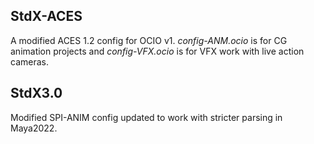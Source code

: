 <h2>StdX-ACES</h2>
A modified ACES 1.2 config for OCIO v1. <i>config-ANM.ocio</i> is for CG animation projects and <i>config-VFX.ocio</i> is for VFX work with live action cameras.
<h2>StdX3.0</h2>
Modified SPI-ANIM config updated to work with stricter parsing in Maya2022.
